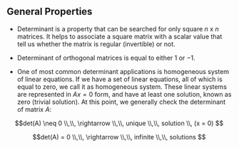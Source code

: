 ## General Properties

* Determinant is a property that can be searched for only square $n$ x $n$ matrices. It helps to associate a square matrix with a scalar 
value that tell us whether the matrix is regular (invertible) or not. 

* Determinant of orthogonal matrices is equal to either $1$ or $-1$. 

* One of most common determinant applications is homogeneous system of linear equations. If we have a set of linear equations, all of 
which is equal to zero, we call it as homogeneous system. These linear systems are represented in $Ax = 0$ form, and have at least one 
solution, known as zero (trivial solution). At this point, we generally check the determinant of matrix $A$:

$$det(A) \neq 0 \\,\\, \rightarrow \\,\\, unique \\,\\, solution \\, (x = 0) $$

$$det(A) = 0 \\,\\, \rightarrow \\,\\, infinite \\,\\, solutions $$

